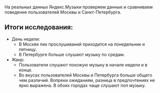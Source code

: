 На реальных данных Яндекс.Музыки проверяем данные и сравниваем поведение пользователей Москвы и Санкт-Петербурга.

## Итоги исследования:
* День недели:
  * В Москве пик прослушиваний приходится на понедельник и пятницу.
  * В Петербурге больше слушают музыку по средам.
* Жанр:
  * Пользователи слушают похожую музыку в начале недели и в конце.
  * Во вкусах пользователей Москвы и Петербурга больше общего чем различий. Вопреки ожиданиям, разница в предпочтениях не ярко выражена. В обоих городах чаще слушают поп музыку.
